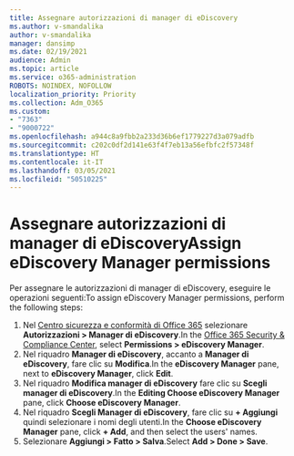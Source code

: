 ```yaml
---
title: Assegnare autorizzazioni di manager di eDiscovery
ms.author: v-smandalika
author: v-smandalika
manager: dansimp
ms.date: 02/19/2021
audience: Admin
ms.topic: article
ms.service: o365-administration
ROBOTS: NOINDEX, NOFOLLOW
localization_priority: Priority
ms.collection: Adm_O365
ms.custom:
- "7363"
- "9000722"
ms.openlocfilehash: a944c8a9fbb2a233d36b6ef1779227d3a079adfb
ms.sourcegitcommit: c202c0df2d141e63f4f7eb13a56efbfc2f57348f
ms.translationtype: HT
ms.contentlocale: it-IT
ms.lasthandoff: 03/05/2021
ms.locfileid: "50510225"
---
```

# <a name="assign-ediscovery-manager-permissions"></a><span data-ttu-id="802aa-102">Assegnare autorizzazioni di manager di eDiscovery</span><span class="sxs-lookup"><span data-stu-id="802aa-102">Assign eDiscovery Manager permissions</span></span>

<span data-ttu-id="802aa-103">Per assegnare le autorizzazioni di manager di eDiscovery, eseguire le operazioni seguenti:</span><span class="sxs-lookup"><span data-stu-id="802aa-103">To assign eDiscovery Manager permissions, perform the following steps:</span></span>

1. <span data-ttu-id="802aa-104">Nel [Centro sicurezza e conformità di Office 365](https://sip.protection.office.com/) selezionare **Autorizzazioni > Manager di eDiscovery**.</span><span class="sxs-lookup"><span data-stu-id="802aa-104">In the [Office 365 Security & Compliance Center](https://sip.protection.office.com/), select **Permissions > eDiscovery Manager**.</span></span>
2. <span data-ttu-id="802aa-105">Nel riquadro **Manager di eDiscovery**, accanto a **Manager di eDiscovery**, fare clic su **Modifica**.</span><span class="sxs-lookup"><span data-stu-id="802aa-105">In the **eDiscovery Manager** pane, next to **eDiscovery Manager**, click **Edit**.</span></span>
3. <span data-ttu-id="802aa-106">Nel riquadro **Modifica manager di eDiscovery** fare clic su **Scegli manager di eDiscovery**.</span><span class="sxs-lookup"><span data-stu-id="802aa-106">In the **Editing Choose eDiscovery Manager** pane, click **Choose eDiscovery Manager**.</span></span>
4. <span data-ttu-id="802aa-107">Nel riquadro **Scegli Manager di eDiscovery**, fare clic su **+ Aggiungi** quindi selezionare i nomi degli utenti.</span><span class="sxs-lookup"><span data-stu-id="802aa-107">In the **Choose eDiscovery Manager** pane, click **+ Add**, and then select the users' names.</span></span>
5. <span data-ttu-id="802aa-108">Selezionare **Aggiungi > Fatto > Salva**.</span><span class="sxs-lookup"><span data-stu-id="802aa-108">Select **Add > Done > Save**.</span></span>